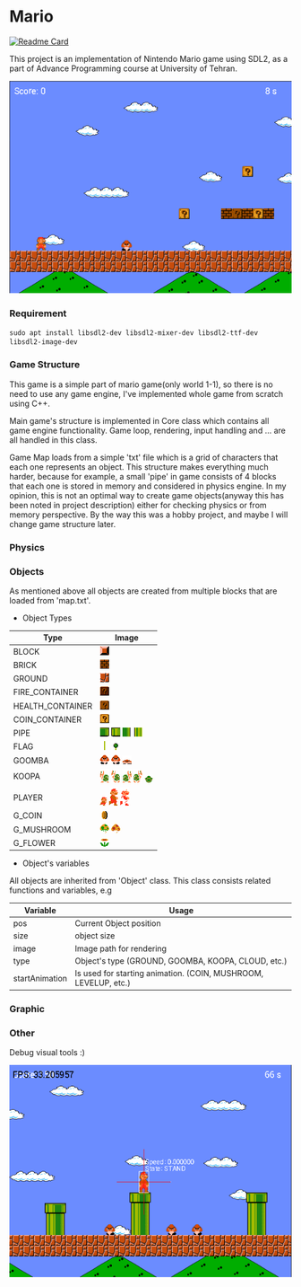# Mario

[![Readme Card](https://github-readme-stats.vercel.app/api/pin/?username=Phoenix-flame&repo=Mario&theme=vue-dark)](https://github.com/anuraghazra/github-readme-stats)

This project is an implementation of Nintendo Mario game using SDL2, as a part of Advance Programming course at University of Tehran.

![alt text](https://github.com/Phoenix-flame/Mario/blob/master/images/1.png?raw=true)

### Requirement
```
sudo apt install libsdl2-dev libsdl2-mixer-dev libsdl2-ttf-dev libsdl2-image-dev
```


### Game Structure
This game is a simple part of mario game(only world 1-1), so there is no need to use any game engine, I've implemented whole game from scratch using C++.

Main game's structure is implemented in Core class which contains all game engine functionality.
Game loop, rendering, input handling and ... are all handled in this class.

Game Map loads from a simple 'txt' file which is a grid of characters that each one represents an object.
This structure makes everything much harder, because for example, a small 'pipe' in game consists of 4 blocks that each one is stored in memory and considered in physics engine.
In my opinion, this is not an optimal way to create game objects(anyway this has been noted in project description) either for checking physics or from memory perspective.
By the way this was a hobby project, and maybe I will change game structure later. 


### Physics


### Objects
As mentioned above all objects are created from multiple blocks that are loaded from 'map.txt'.

- Object Types

|Type| Image|
|--|--|
|BLOCK|![alt text](https://github.com/Phoenix-flame/Mario/blob/master/assets/sprites/objects/bricks_blocks/block.png)|
|BRICK|![alt text](https://github.com/Phoenix-flame/Mario/blob/master/assets/sprites/objects/bricks_blocks/brick.png)|
|GROUND|![alt text](https://github.com/Phoenix-flame/Mario/blob/master/assets/sprites/objects/bricks_blocks/clay.png)|
|FIRE_CONTAINER|![alt text](https://github.com/Phoenix-flame/Mario/blob/master/assets/sprites/objects/bricks_blocks/question-3.png)|
|HEALTH_CONTAINER|![alt text](https://github.com/Phoenix-flame/Mario/blob/master/assets/sprites/objects/bricks_blocks/question-2.png)|
|COIN_CONTAINER|![alt text](https://github.com/Phoenix-flame/Mario/blob/master/assets/sprites/objects/bricks_blocks/question-1.png)|
|PIPE|![alt text](https://github.com/Phoenix-flame/Mario/blob/master/assets/sprites/objects/pipe/head-right.png) ![alt text](https://github.com/Phoenix-flame/Mario/blob/master/assets/sprites/objects/pipe/head-left.png) ![alt text](https://github.com/Phoenix-flame/Mario/blob/master/assets/sprites/objects/pipe/right.png) ![alt text](https://github.com/Phoenix-flame/Mario/blob/master/assets/sprites/objects/pipe/left.png)|
|FLAG|![alt text](https://github.com/Phoenix-flame/Mario/blob/master/assets/sprites/objects/flag/body.png) ![alt text](https://github.com/Phoenix-flame/Mario/blob/master/assets/sprites/objects/flag/head.png)|
|GOOMBA|![alt text](https://github.com/Phoenix-flame/Mario/blob/master/assets/sprites/enemies/little_goomba/walking-1.png) ![alt text](https://github.com/Phoenix-flame/Mario/blob/master/assets/sprites/enemies/little_goomba/walking-2.png) ![alt text](https://github.com/Phoenix-flame/Mario/blob/master/assets/sprites/enemies/little_goomba/dead.png)|
|KOOPA|![alt text](https://github.com/Phoenix-flame/Mario/blob/master/assets/sprites/enemies/koopa_troopa/walking-left-1.png) ![alt text](https://github.com/Phoenix-flame/Mario/blob/master/assets/sprites/enemies/koopa_troopa/walking-left-2.png) ![alt text](https://github.com/Phoenix-flame/Mario/blob/master/assets/sprites/enemies/koopa_troopa/walking-right-1.png) ![alt text](https://github.com/Phoenix-flame/Mario/blob/master/assets/sprites/enemies/koopa_troopa/walking-right-2.png) ![alt text](https://github.com/Phoenix-flame/Mario/blob/master/assets/sprites/enemies/koopa_troopa/dead.png)|
|PLAYER|![alt text](https://github.com/Phoenix-flame/Mario/blob/master/assets/sprites/mario/normal/walking-right-1.png) ![alt text](https://github.com/Phoenix-flame/Mario/blob/master/assets/sprites/mario/big/walking-right-1.png) ![alt text](https://github.com/Phoenix-flame/Mario/blob/master/assets/sprites/mario/white/walking-right-1.png)|
|G_COIN|![alt text](https://github.com/Phoenix-flame/Mario/blob/master/assets/sprites/objects/coin.png)|
|G_MUSHROOM|![alt text](https://github.com/Phoenix-flame/Mario/blob/master/assets/sprites/objects/mushroom/health.png) ![alt text](https://github.com/Phoenix-flame/Mario/blob/master/assets/sprites/objects/mushroom/red.png)|
|G_FLOWER|![alt text](https://github.com/Phoenix-flame/Mario/blob/master/assets/sprites/objects/flower.png)|

- Object's variables 

All objects are inherited from 'Object' class. This class consists related functions and variables, e.g

|Variable<Type>| Usage|
|--|--|
|pos<Point>| Current Object position|
|size<Point>| object size |
|image<String>| Image path for rendering|
|type<Type>| Object's type (GROUND, GOOMBA, KOOPA, CLOUD, etc.)|
|startAnimation<bool>| Is used for starting animation. (COIN, MUSHROOM, LEVELUP, etc.)|



### Graphic


### Other
Debug visual tools :)

![alt text](https://github.com/Phoenix-flame/Mario/blob/master/images/3.png?raw=true)
